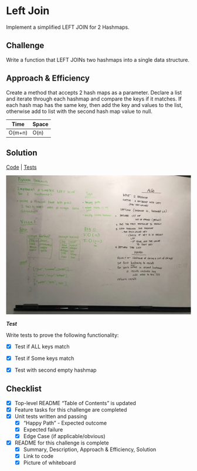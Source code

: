# Left Join
Implement a simplified LEFT JOIN for 2 Hashmaps.

## Challenge
Write a function that LEFT JOINs two hashmaps into a single data structure.

## Approach & Efficiency
Create a method that accepts 2 hash maps as a parameter. Declare a list and iterate through each hashmap and compare 
the keys if it matches. If each hash map has the same key, then add the key and values to the list, otherwise add to 
list with the second hash map value to null.

Time | Space
--- | ---
O(m+n) | O(n)

## Solution
[Code](../src/main/java/leftJoin/LeftJoin.java) | [Tests](../src/test/java/leftJoin/LeftJoinTest.java)

![White Board to Left Join Problem](../assets/leftJoin.jpg)

***Test***
 
Write tests to prove the following functionality:

- [x] Test if ALL keys match
- [x] Test if Some keys match
- [x] Test with second empty hashmap


## Checklist
- [x] Top-level README “Table of Contents” is updated
- [x] Feature tasks for this challenge are completed
- [x] Unit tests written and passing
    - [x] “Happy Path” - Expected outcome
    - [x] Expected failure
    - [x] Edge Case (if applicable/obvious)
- [x] README for this challenge is complete
    - [x] Summary, Description, Approach & Efficiency, Solution
    - [x] Link to code
    - [x] Picture of whiteboard